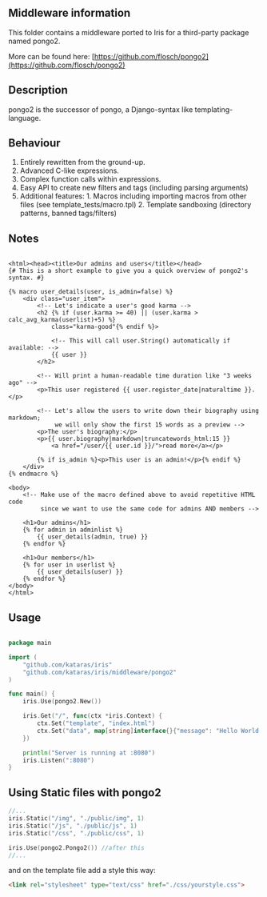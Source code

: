 ## Middleware information

This folder contains a middleware ported to Iris for a third-party package named pongo2.

More can be found here:
[https://github.com/flosch/pongo2](https://github.com/flosch/pongo2)


## Description

pongo2 is the successor of pongo, a Django-syntax like templating-language.


## Behaviour


   1. Entirely rewritten from the ground-up.
   2. Advanced C-like expressions.
   3. Complex function calls within expressions.
   4. Easy API to create new filters and tags (including parsing arguments)
   5. Additional features:
        	1. Macros including importing macros from other files (see template_tests/macro.tpl)
        	2. Template sandboxing (directory patterns, banned tags/filters)


## Notes

```HTML+Django

<html><head><title>Our admins and users</title></head>
{# This is a short example to give you a quick overview of pongo2's syntax. #}

{% macro user_details(user, is_admin=false) %}
    <div class="user_item">
        <!-- Let's indicate a user's good karma -->
        <h2 {% if (user.karma >= 40) || (user.karma > calc_avg_karma(userlist)+5) %}
            class="karma-good"{% endif %}>

            <!-- This will call user.String() automatically if available: -->
            {{ user }}
        </h2>

        <!-- Will print a human-readable time duration like "3 weeks ago" -->
        <p>This user registered {{ user.register_date|naturaltime }}.</p>

        <!-- Let's allow the users to write down their biography using markdown;
             we will only show the first 15 words as a preview -->
        <p>The user's biography:</p>
        <p>{{ user.biography|markdown|truncatewords_html:15 }}
            <a href="/user/{{ user.id }}/">read more</a></p>

        {% if is_admin %}<p>This user is an admin!</p>{% endif %}
    </div>
{% endmacro %}

<body>
    <!-- Make use of the macro defined above to avoid repetitive HTML code
         since we want to use the same code for admins AND members -->

    <h1>Our admins</h1>
    {% for admin in adminlist %}
        {{ user_details(admin, true) }}
    {% endfor %}

    <h1>Our members</h1>
    {% for user in userlist %}
        {{ user_details(user) }}
    {% endfor %}
</body>
</html>

```
## Usage

```go

package main

import (
	"github.com/kataras/iris"
	"github.com/kataras/iris/middleware/pongo2"
)

func main() {
	iris.Use(pongo2.New())

	iris.Get("/", func(ctx *iris.Context) {
		ctx.Set("template", "index.html")
		ctx.Set("data", map[string]interface{}{"message": "Hello World!"})
	})

	println("Server is running at :8080")
	iris.Listen(":8080")
}


```


## Using Static files with pongo2


```go
//...
iris.Static("/img", "./public/img", 1)
iris.Static("/js", "./public/js", 1)
iris.Static("/css", "./public/css", 1)

iris.Use(pongo2.Pongo2()) //after this
//...
```

and on the template file add a style this way:

```html
<link rel="stylesheet" type="text/css" href="./css/yourstyle.css">
```
